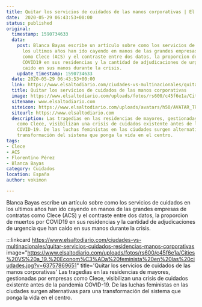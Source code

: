 ```yaml
---
title: Quitar los servicios de cuidados de las manos corporativas | El Salto
date:  2020-05-29 06:43:53+00:00
status: published
original:
  timestamp: 1590734633
  data:
    post: Blanca Bayas escribe un artículo sobre como los servicios de cuidados en
      los ultimos años han ido cayendo en manos de las grandes empresas de contratas
      como Clece (ACS) y el contraste entre dos datos, la proporcion de muertos por
      COVID19 en sus residencias y la cantidad de adjudicaciones de urgencia que han
      caido en sus manos durante la crisis.
    update_timestamp: 1590734633
  date: 2020-05-29 06:43:53+00:00
  link: https://www.elsaltodiario.com/ciudades-vs-multinacionales/quitar-servicios-cuidados-residencias-manos-corporativas
  title: Quitar los servicios de cuidados de las manos corporativas
  image: https://www.elsaltodiario.com/uploads/fotos/rs600/c45f6e1a/Cities%20VS%20a_19.%20Econom%C3%ADa%20feminista%20en%20las%20ciudades.jpg?v=63757869651
  sitename: www.elsaltodiario.com
  siteicon: https://www.elsaltodiario.com/uploads/avatars/h50/AVATAR_TRANSPARENTE.jpg?v=63760661653
  siteurl: https://www.elsaltodiario.com
  description: Las tragedias en las residencias de mayores, gestionadas por empresas
    como Clece, visibilizan una crisis de cuidados existente antes de la pandemia
    COVID-19. De las luchas feministas en las ciudades surgen alternativas para una
    transformación del sistema que ponga la vida en el centro.
tags:
- Clece
- ACS
- Florentino Pérez
- Blanca Bayas
category: Cuidados
location: España
author: vokimon

---
```

Blanca Bayas escribe un artículo sobre como los servicios de cuidados en los ultimos años han ido cayendo en manos de las grandes empresas de contratas como Clece (ACS) y el contraste entre dos datos, la proporcion de muertos por COVID19 en sus residencias y la cantidad de adjudicaciones de urgencia que han caido en sus manos durante la crisis.

:::linkcard https://www.elsaltodiario.com/ciudades-vs-multinacionales/quitar-servicios-cuidados-residencias-manos-corporativas image="https://www.elsaltodiario.com/uploads/fotos/rs600/c45f6e1a/Cities%20VS%20a_19.%20Econom%C3%ADa%20feminista%20en%20las%20ciudades.jpg?v=63757869651" title='Quitar los servicios de cuidados de las manos corporativas'
    Las tragedias en las residencias de mayores, gestionadas por empresas como Clece, visibilizan una crisis de cuidados existente antes de la pandemia COVID-19. De las luchas feministas en las ciudades surgen alternativas para una transformación del sistema que ponga la vida en el centro.

